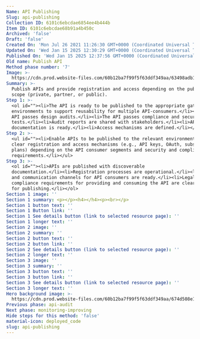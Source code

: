 ```yaml
---
Name: API Publishing
Slug: api-publishing
Collection ID: 6101c6ebcdae6854ee4b444b
Item ID: 6101c6ebcdae68b91a4b450c
Archived: 'false'
Draft: 'false'
Created On: 'Mon Jul 26 2021 11:26:30 GMT+0000 (Coordinated Universal Time)'
Updated On: 'Wed Jan 15 2025 12:30:29 GMT+0000 (Coordinated Universal Time)'
Published On: 'Wed Jan 15 2025 12:37:56 GMT+0000 (Coordinated Universal Time)'
Old name: Publish API
Method phase number: '7'
Image: >-
  https://cdn.prod.website-files.com/60b12ba7f99f5f63ddf349aa/63498adb1301de774dc52d10_9.svg
Summary: >-
  Publish APIs and provide registration and access depending on the publishing
  scope (private, partner, or public).
Step 1: >-
  <ol id=""><li>The API is ready to be published to the appropriate gateways and
  environments to support reusability for multiple API-consumers.</li><li>The
  API passes design audits.</li><li>The API passes compliance and security
  tests.</li><li>Audit reports are shared with stakeholders.</li><li>API
  documentation is ready.</li><li>Access mechanisms are defined.</li></ol>
Step 2: >-
  <ul id=""><li>Enable APIs to be published to the relevant environment and have
  clear registration and access mechanisms (e.g., API keys, OAuth, subscription
  plans) depending on the API consumer segments and security and compliance
  requirements.</li></ul>
Step 3: >-
  <ol id=""><li>APIs are published with discoverable
  documentation.</li><li>Registration processes are operational.</li><li>Support
  and communication channels for API consumers are ready.</li><li>Legal and
  compliance requirements for providing and consuming the API are clear enough
  for publishing.</li></ol>
Section 1 image: ''
Section 1 summary: <p>‍</p><h4></h4><p><br></p>
Section 1 button text: ''
Section 1 Button link: ''
Section 1 See details button (link to selected resource page): ''
Section 1 longer text: ''
Section 2 image: ''
Section 2 summary: ''
Section 2 button text: ''
Section 2 button link: ''
Section 2 See details button (link to selected resource page): ''
Section 2 longer text: ''
Section 3 image: ''
Section 3 summary: ''
Section 3 button text: ''
Section 3 button link: ''
Section 3 See details button (link to selected resource page): ''
Section 3 longer text: ''
Hero background image: >-
  https://cdn.prod.website-files.com/60b12ba7f99f5f63ddf349aa/674d508e153a5a0fab79b9d3_API%20Publishing.png
Previous phase: api-audit
Next phase: monitoring-improving
Hide steps for this method: 'false'
material-icon: deployed_code
slug: api-publishing
---
```



